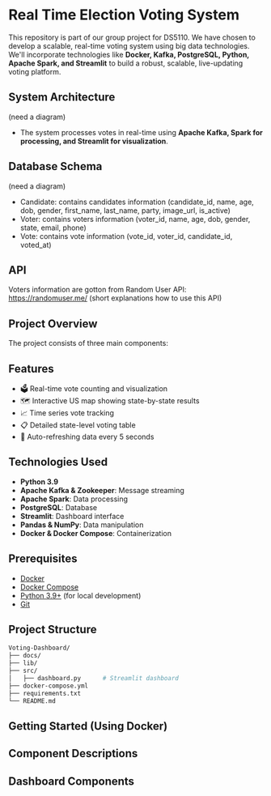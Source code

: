 # Real Time Election Voting System
This repository is part of our group project for DS5110. We have chosen to develop a scalable, real-time voting system using big data technologies. We'll incorporate technologies like **Docker, Kafka, PostgreSQL, Python, Apache Spark, and Streamlit** to build a robust, scalable, live-updating voting platform.

## System Architecture
(need a diagram)
- The system processes votes in real-time using **Apache Kafka, Spark for processing, and Streamlit for visualization**.

## Database Schema
(need a diagram)
- Candidate: contains candidates information (candidate_id, name, age, dob, gender, first_name, last_name, party, image_url, is_active)
- Voter: contains voters information (voter_id, name, age, dob, gender, state, email, phone)
- Vote: contains vote information (vote_id, voter_id, candidate_id, voted_at)

## API
Voters information are gotton from Random User API: https://randomuser.me/
(short explanations how to use this API)

## Project Overview

The project consists of three main components:

## Features
- 🗳️ Real-time vote counting and visualization
- 🗺️ Interactive US map showing state-by-state results
- 📈 Time series vote tracking
- 📋 Detailed state-level voting table
- 🔄 Auto-refreshing data every 5 seconds

## Technologies Used

- **Python 3.9**
- **Apache Kafka & Zookeeper**: Message streaming
- **Apache Spark**: Data processing
- **PostgreSQL**: Database
- **Streamlit**: Dashboard interface
- **Pandas & NumPy**: Data manipulation
- **Docker & Docker Compose**: Containerization

## Prerequisites

- [Docker](https://www.docker.com/get-started)
- [Docker Compose](https://docs.docker.com/compose/install/)
- [Python 3.9+](https://www.python.org/downloads/) (for local development)
- [Git](https://git-scm.com/downloads)

## Project Structure
```bash
Voting-Dashboard/
├── docs/
├── lib/
├── src/
│   ├── dashboard.py      # Streamlit dashboard
├── docker-compose.yml
├── requirements.txt
└── README.md
```
## Getting Started (Using Docker)


## Component Descriptions



## Dashboard Components
